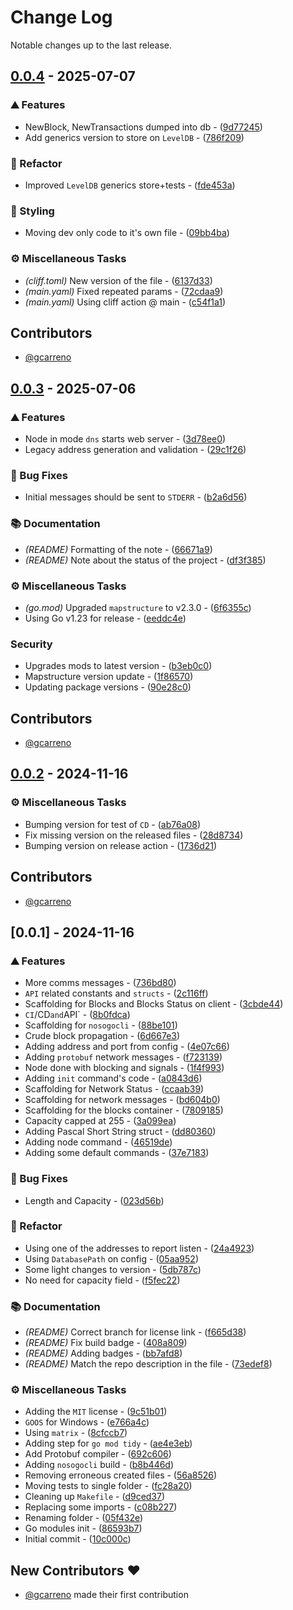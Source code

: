 # Change Log

Notable changes up to the last release.

## [0.0.4](https://github.com/Friends-Of-Noso/NosoGo/compare/v0.0.3..v0.0.4) - 2025-07-07

### ⛰️  Features

- NewBlock, NewTransactions dumped into db - ([9d77245](https://github.com/Friends-Of-Noso/NosoGo/commit/9d77245593ab0c2d87f36c17ab158c31ae5393ee))
- Add generics version to store on `LevelDB` - ([786f209](https://github.com/Friends-Of-Noso/NosoGo/commit/786f209e6b58f20e9d4fff2be7c88b582f74ac6e))

### 🚜 Refactor

- Improved `LevelDB` generics store+tests - ([fde453a](https://github.com/Friends-Of-Noso/NosoGo/commit/fde453a583098328538c780e682be976177885eb))

### 🎨 Styling

- Moving dev only code to it's own file - ([09bb4ba](https://github.com/Friends-Of-Noso/NosoGo/commit/09bb4ba88002bb382f9c96e85b96edeab2f8cdef))

### ⚙️ Miscellaneous Tasks

- *(cliff.toml)* New version of the file - ([6137d33](https://github.com/Friends-Of-Noso/NosoGo/commit/6137d33517e9364b4a61a8501195bfedfbbc6518))
- *(main.yaml)* Fixed repeated params - ([72cdaa9](https://github.com/Friends-Of-Noso/NosoGo/commit/72cdaa9617202d80a1ccd29bdc2fad3b656555b5))
- *(main.yaml)* Using cliff action @ main - ([c54f1a1](https://github.com/Friends-Of-Noso/NosoGo/commit/c54f1a1b32eb061b599910e2375f08d4af7bce63))

## Contributors

* [@gcarreno](https://github.com/gcarreno)

## [0.0.3](https://github.com/Friends-Of-Noso/NosoGo/compare/v0.0.2..v0.0.3) - 2025-07-06

### ⛰️  Features

- Node in mode `dns` starts web server - ([3d78ee0](https://github.com/Friends-Of-Noso/NosoGo/commit/3d78ee08e1c94c8cd16e38ea80917efee9ab6df4))
- Legacy address generation and validation - ([29c1f26](https://github.com/Friends-Of-Noso/NosoGo/commit/29c1f263c859256b24de35431179d248d690e277))

### 🐛 Bug Fixes

- Initial messages should be sent to `STDERR` - ([b2a6d56](https://github.com/Friends-Of-Noso/NosoGo/commit/b2a6d56ac88592bd4b6f8ee2d3019f032a991f80))

### 📚 Documentation

- *(README)* Formatting of the note - ([66671a9](https://github.com/Friends-Of-Noso/NosoGo/commit/66671a9a51366e894d0e35d06fcfc79847001ee1))
- *(README)* Note about the status of the project - ([df3f385](https://github.com/Friends-Of-Noso/NosoGo/commit/df3f38587fb98dc561ec6882d3528de1aeca64f8))

### ⚙️ Miscellaneous Tasks

- *(go.mod)* Upgraded `mapstructure` to v2.3.0 - ([6f6355c](https://github.com/Friends-Of-Noso/NosoGo/commit/6f6355c63e9ee664e829829e0d0f1fc99bc97f12))
- Using Go v1.23 for release - ([eeddc4e](https://github.com/Friends-Of-Noso/NosoGo/commit/eeddc4e305a6c2bf3ed36198f8753e58318c6df6))

### Security

- Upgrades mods to latest version - ([b3eb0c0](https://github.com/Friends-Of-Noso/NosoGo/commit/b3eb0c0c2b8dd95a65e0edd867ebaf12472c6616))
- Mapstructure version update - ([1f86570](https://github.com/Friends-Of-Noso/NosoGo/commit/1f86570a767df6370bb82e8be526add3db2d43f6))
- Updating package versions - ([90e28c0](https://github.com/Friends-Of-Noso/NosoGo/commit/90e28c04e9312db3fa2728dc85ec9761b8615c6d))

## Contributors

* [@gcarreno](https://github.com/gcarreno)

## [0.0.2](https://github.com/Friends-Of-Noso/NosoGo/compare/v0.0.1..v0.0.2) - 2024-11-16

### ⚙️ Miscellaneous Tasks

- Bumping version for test of `CD` - ([ab76a08](https://github.com/Friends-Of-Noso/NosoGo/commit/ab76a080822114a8065a2d2e50daea7f6fd752d3))
- Fix missing version on the released files - ([28d8734](https://github.com/Friends-Of-Noso/NosoGo/commit/28d8734068acd9521e970d039eba5cb9c28a986f))
- Bumping version on release action - ([1736d21](https://github.com/Friends-Of-Noso/NosoGo/commit/1736d218915dfe1ac367a842438c89cdf163f3f9))

## Contributors

* [@gcarreno](https://github.com/gcarreno)

## [0.0.1] - 2024-11-16

### ⛰️  Features

- More comms messages - ([736bd80](https://github.com/Friends-Of-Noso/NosoGo/commit/736bd801b45e2f0a88631f5eb3136511edd87d66))
- `API` related constants and `structs` - ([2c116ff](https://github.com/Friends-Of-Noso/NosoGo/commit/2c116ff1ee0e3f87e90ce76bbf4f3e8e0d5f72e1))
- Scaffolding for Blocks and Blocks Status on client - ([3cbde44](https://github.com/Friends-Of-Noso/NosoGo/commit/3cbde44fdbddd6898795be787c631a89a6cc94ea))
- `CI`/CD` and `API` - ([8b0fdca](https://github.com/Friends-Of-Noso/NosoGo/commit/8b0fdcaccc7a204c49b3e49864bf7f3a9c96090b))
- Scaffolding for `nosogocli` - ([88be101](https://github.com/Friends-Of-Noso/NosoGo/commit/88be101c9dbf9e8ebe97615cb54e73fff70e3ab4))
- Crude block propagation - ([6d667e3](https://github.com/Friends-Of-Noso/NosoGo/commit/6d667e317b8570ced8347718a4e7cbc3c390a8d0))
- Adding address and port from config - ([4e07c66](https://github.com/Friends-Of-Noso/NosoGo/commit/4e07c66b1cc8e27e4fc7b1a98d976030523c0c3c))
- Adding `protobuf` network messages - ([f723139](https://github.com/Friends-Of-Noso/NosoGo/commit/f723139563ba6de25ab428298de3d984826d5ffa))
- Node done with blocking and signals - ([1f4f993](https://github.com/Friends-Of-Noso/NosoGo/commit/1f4f993ebcd1aa1c007e854741c278d8b2526068))
- Adding `init` command's code - ([a0843d6](https://github.com/Friends-Of-Noso/NosoGo/commit/a0843d61a8194e3d5ad04e83a8d3739e9645e68d))
- Scaffolding for Network Status - ([ccaab39](https://github.com/Friends-Of-Noso/NosoGo/commit/ccaab392f406753a2266d69907936dbcb25ad737))
- Scaffolding for network messages - ([bd604b0](https://github.com/Friends-Of-Noso/NosoGo/commit/bd604b0b68f7c2029abf156c3c1aace98dc5dfd2))
- Scaffolding for the blocks container - ([7809185](https://github.com/Friends-Of-Noso/NosoGo/commit/7809185bf76772cb93e80fb1d13b0bb03812721d))
- Capacity capped at 255 - ([3a099ea](https://github.com/Friends-Of-Noso/NosoGo/commit/3a099ea6807a4e064978660b9c0177bca30a5331))
- Adding Pascal Short String struct - ([dd80360](https://github.com/Friends-Of-Noso/NosoGo/commit/dd803602b0c44242a44d4035f78402b53aa1b277))
- Adding node command - ([46519de](https://github.com/Friends-Of-Noso/NosoGo/commit/46519de17429ebb139dc123da4f03a8799f39705))
- Adding some default commands - ([37e7183](https://github.com/Friends-Of-Noso/NosoGo/commit/37e7183daf2ab04eede3cb3daf55545a295405e2))

### 🐛 Bug Fixes

- Length and Capacity - ([023d56b](https://github.com/Friends-Of-Noso/NosoGo/commit/023d56b2d73c019afb7f2c683d486b83313a1583))

### 🚜 Refactor

- Using one of the addresses to report listen - ([24a4923](https://github.com/Friends-Of-Noso/NosoGo/commit/24a49234bacd8cf8123414793425834f2793443a))
- Using `DatabasePath` on config - ([05aa952](https://github.com/Friends-Of-Noso/NosoGo/commit/05aa9525782094243f8924ff479811d07da6147c))
- Some light changes to version - ([5db787c](https://github.com/Friends-Of-Noso/NosoGo/commit/5db787c86c5761c0c9b6c0f9867d338df7782adc))
- No need for capacity field - ([f5fec22](https://github.com/Friends-Of-Noso/NosoGo/commit/f5fec22e83445eb16ccf81efe5bde461b41fcf93))

### 📚 Documentation

- *(README)* Correct branch for license link - ([f665d38](https://github.com/Friends-Of-Noso/NosoGo/commit/f665d38a42ca080de4eb7191c8a55805dde5c728))
- *(README)* Fix build badge - ([408a809](https://github.com/Friends-Of-Noso/NosoGo/commit/408a80916a92743fbf8a1a2652af7aeb9d5b931c))
- *(README)* Adding badges - ([bb7afd8](https://github.com/Friends-Of-Noso/NosoGo/commit/bb7afd8845cb530ff381373ebff64406fb37a5c3))
- *(README)* Match the repo description in the file - ([73edef8](https://github.com/Friends-Of-Noso/NosoGo/commit/73edef881e7ff904a0d0e7b644946cdee84284dd))

### ⚙️ Miscellaneous Tasks

- Adding the `MIT` license - ([9c51b01](https://github.com/Friends-Of-Noso/NosoGo/commit/9c51b01cb825a3989269828b3c6cf74f4405bdf2))
- `GOOS` for Windows - ([e766a4c](https://github.com/Friends-Of-Noso/NosoGo/commit/e766a4c524dbbd12b33aac5f8b40fbeb1631ad1e))
- Using `matrix` - ([8cfccb7](https://github.com/Friends-Of-Noso/NosoGo/commit/8cfccb715c87ea5b4de578fa8ffea51244f139e7))
- Adding step for `go mod tidy` - ([ae4e3eb](https://github.com/Friends-Of-Noso/NosoGo/commit/ae4e3eb1236b35bd461c9db01c4bc86d23e78778))
- Add Protobuf compiler - ([692c606](https://github.com/Friends-Of-Noso/NosoGo/commit/692c6067bebca149e61259f80daec9f71b8fb6ce))
- Adding `nosogocli` build - ([b8b446d](https://github.com/Friends-Of-Noso/NosoGo/commit/b8b446dbd6035dbddfd6a5d2e14a269e3d0be625))
- Removing erroneous created files - ([56a8526](https://github.com/Friends-Of-Noso/NosoGo/commit/56a8526a88ed98fa34bef1ff7dad22c5fc601959))
- Moving tests to single folder - ([fc28a20](https://github.com/Friends-Of-Noso/NosoGo/commit/fc28a2019eeeac9219772a303de35278a55b8a6b))
- Cleaning up `Makefile` - ([d9ced37](https://github.com/Friends-Of-Noso/NosoGo/commit/d9ced3793f4f01a7f5507b710c1979890b960746))
- Replacing some imports - ([c08b227](https://github.com/Friends-Of-Noso/NosoGo/commit/c08b22713211506c0489a6c89dbf6a96824afd2c))
- Renaming folder - ([05f432e](https://github.com/Friends-Of-Noso/NosoGo/commit/05f432e08cf6ba1b6eca01dfe443d2ef7f74fd12))
- Go modules init - ([86593b7](https://github.com/Friends-Of-Noso/NosoGo/commit/86593b72b49100f5a87d656c46ea9e2b5220c607))
- Initial commit - ([10c000c](https://github.com/Friends-Of-Noso/NosoGo/commit/10c000c5bd70ea10ae36cae795c3f52596e2b7f5))

## New Contributors ❤️

* [@gcarreno](https://github.com/gcarreno) made their first contribution


